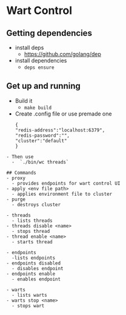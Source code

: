 # Wart Control

## Getting dependencies
- install deps
  - https://github.com/golang/dep
- install dependencies
  - `deps ensure`

## Get up and running
- Build it
  - `make build`
- Create .config file or use premade one
  ```
  {
  "redis-address":"localhost:6379",
  "redis-password":"",
  "cluster":"default"
  }
```
- Then use
  -  `./bin/wc threads`

## Commands
- proxy
  - provides endpoints for wart control UI
- apply <env file path>
  - applies environment file to cluster
- purge
  - destroys cluster

- threads
  - lists threads
- threads disable <name>
  - stops thread
- thread enable <name>
  - starts thread

- endpoints
  -lists endpoints
- endpoints disabled
  - disables endpoint
- endpoints enable
  - enables endpoint

- warts
  - lists warts
- warts stop <name>
  - stops wart

